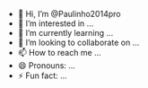 - 👋 Hi, I’m @Paulinho2014pro
- 👀 I’m interested in ...
- 🌱 I’m currently learning ...
- 💞️ I’m looking to collaborate on ...
- 📫 How to reach me ...
- 😄 Pronouns: ...
- ⚡ Fun fact: ...

<!---
Paulinho2014pro/Paulinho2014pro is a ✨ special ✨ repository because its `README.md` (this file) appears on your GitHub profile.
You can click the Preview link to take a look at your changes.
--->
